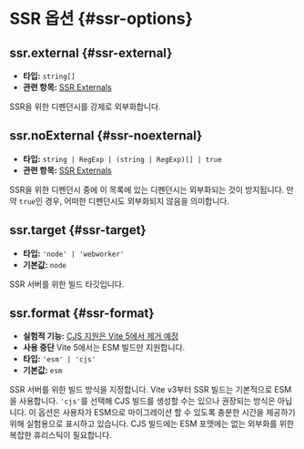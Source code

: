 # SSR 옵션 {#ssr-options}

## ssr.external {#ssr-external}

- **타입:** `string[]`
- **관련 항목:** [SSR Externals](/guide/ssr#ssr-externals)

SSR을 위한 디펜던시를 강제로 외부화합니다.

## ssr.noExternal {#ssr-noexternal}

- **타입:** `string | RegExp | (string | RegExp)[] | true`
- **관련 항목:** [SSR Externals](/guide/ssr#ssr-externals)

SSR을 위한 디펜던시 중에 이 목록에 있는 디펜던시는 외부화되는 것이 방지됩니다. 만약 `true`인 경우, 어떠한 디펜던시도 외부화되지 않음을 의미합니다.

## ssr.target {#ssr-target}

- **타입:** `'node' | 'webworker'`
- **기본값:** `node`

SSR 서버를 위한 빌드 타깃입니다.

## ssr.format {#ssr-format}

- **실험적 기능:** [CJS 지원은 Vite 5에서 제거 예정](https://github.com/vitejs/vite/discussions/13816)
- **사용 중단** Vite 5에서는 ESM 빌드만 지원합니다.
- **타입:** `'esm' | 'cjs'`
- **기본값:** `esm`

SSR 서버를 위한 빌드 방식을 지정합니다. Vite v3부터 SSR 빌드는 기본적으로 ESM을 사용합니다. `'cjs'`를 선택해 CJS 빌드를 생성할 수는 있으나 권장되는 방식은 아닙니다. 이 옵션은 사용자가 ESM으로 마이그레이션 할 수 있도록 충분한 시간을 제공하기 위해 실험용으로 표시하고 있습니다. CJS 빌드에는 ESM 포맷에는 없는 외부화를 위한 복잡한 휴리스틱이 필요합니다.